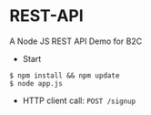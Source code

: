 # REST-API
A Node JS REST API Demo for B2C

- Start
```
$ npm install && npm update
$ node app.js
```

- HTTP client call:
```POST /signup```

